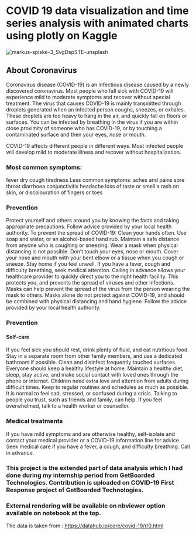 # COVID 19 data visualization and time series analysis with animated charts using plotly on Kaggle


![markus-spiske-3_SvgDspSTE-unsplash](https://user-images.githubusercontent.com/56091634/88190389-d8d0b900-cc57-11ea-9ca5-77ef4b5fbc0a.jpg)


## About Coronavirus 

Coronavirus disease (COVID-19) is an infectious disease caused by a newly discovered coronavirus.
Most people who fall sick with COVID-19 will experience mild to moderate symptoms and recover without special treatment.
The virus that causes COVID-19 is mainly transmitted through droplets generated when an infected person coughs, sneezes, or exhales. These droplets are too heavy to hang in the air, and quickly fall on floors or surfaces.
You can be infected by breathing in the virus if you are within close proximity of someone who has COVID-19, or by touching a contaminated surface and then your eyes, nose or mouth.

COVID-19 affects different people in different ways. Most infected people will develop mild to moderate illness and recover without hospitalization.

### Most common symptoms:

fever
dry cough
tiredness
Less common symptoms:
aches and pains
sore throat
diarrhoea
conjunctivitis
headache
loss of taste or smell
a rash on skin, or discolouration of fingers or toes

### Prevention

Protect yourself and others around you by knowing the facts and taking appropriate precautions. Follow advice provided by your local health authority.
To prevent the spread of COVID-19:
Clean your hands often.
Use soap and water, or an alcohol-based hand rub.
Maintain a safe distance from anyone who is coughing or sneezing.
Wear a mask when physical distancing is not possible.
Don’t touch your eyes, nose or mouth.
Cover your nose and mouth with your bent elbow or a tissue when you cough or sneeze.
Stay home if you feel unwell.
If you have a fever, cough and difficulty breathing, seek medical attention.
Calling in advance allows your healthcare provider to quickly direct you to the right health facility. This protects you, and prevents the spread of viruses and other infections.
Masks can help prevent the spread of the virus from the person wearing the mask to others. Masks alone do not protect against COVID-19, and should be combined with physical distancing and hand hygiene. Follow the advice provided by your local health authority.

###  Prevention

#### Self-care
If you feel sick you should rest, drink plenty of fluid, and eat nutritious food. Stay in a separate room from other family members, and use a dedicated bathroom if possible. Clean and disinfect frequently touched surfaces.
Everyone should keep a healthy lifestyle at home. Maintain a healthy diet, sleep, stay active, and make social contact with loved ones through the phone or internet. Children need extra love and attention from adults during difficult times. Keep to regular routines and schedules as much as possible.
It is normal to feel sad, stressed, or confused during a crisis. Talking to people you trust, such as friends and family, can help. If you feel overwhelmed, talk to a health worker or counsellor.

### Medical treatments
If you have mild symptoms and are otherwise healthy, self-isolate and contact your medical provider or a COVID-19 information line for advice.
Seek medical care if you have a fever, a cough, and difficulty breathing. Call in advance.


### This project is the extended part of data analysis which I had done during my internship period from GetBoarded Technologies. Contribution is uploaded on COVID-19 First Response project of GetBoarded Technologies.

### External rendering will be available on nbviewer option available on notebook at the top.

The data is taken from : https://datahub.io/core/covid-19/r/0.html

